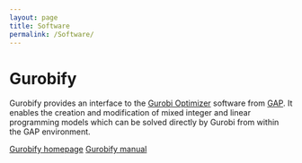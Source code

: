 ```yaml
---
layout: page
title: Software
permalink: /Software/
---
```


# Gurobify

Gurobify provides an interface to the [Gurobi Optimizer](http://www.gurobi.com) software from [GAP](https://www.gap-system.org). It enables the creation and modification of mixed integer and linear programming models which can be solved directly by Gurobi from within the GAP environment.

[Gurobify homepage](http://www.jesselansdown.com/Gurobify/)
[Gurobify manual](http://www.jesselansdown.com/Gurobify/doc/manual.pdf)
